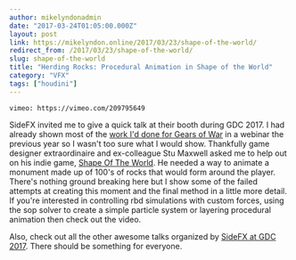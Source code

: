 ```yaml
---
author: mikelyndonadmin
date: "2017-03-24T01:05:00.000Z"
layout: post
link: https://mikelyndon.online/2017/03/23/shape-of-the-world/
redirect_from: /2017/03/23/shape-of-the-world/
slug: shape-of-the-world
title: "Herding Rocks: Procedural Animation in Shape of the World"
category: "VFX"
tags: ["houdini"]
---
```


`vimeo: https://vimeo.com/209795649`

SideFX invited me to give a quick talk at their booth during GDC 2017. I had already shown most of the [work I'd done for Gears of War](/realtime-vfx-for-games-houdini-illume-webinar/) in a webinar the previous year so I wasn't too sure what I would show. Thankfully game designer extraordinaire and ex-colleague Stu Maxwell asked me to help out on his indie game, [Shape Of The World](http://www.shapeoftheworldgame.com). He needed a way to animate a monument made up of 100's of rocks that would form around the player. There's nothing ground breaking here but I show some of the failed attempts at creating this moment and the final method in a little more detail. If you're interested in controlling rbd simulations with custom forces, using the sop solver to create a simple particle system or layering procedural animation then check out the video.

Also, check out all the other awesome talks organized by [SideFX at GDC 2017](https://www.sidefx.com/community/gdc2017-presentations/). There should be something for everyone.
